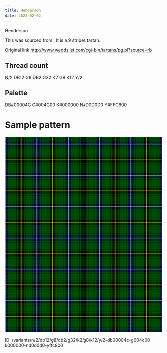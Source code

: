 ```yaml
---
title: Henderson
date: 2023-02-02
---
```

Henderson

This was sourced from <no value>.  It is a 9 stripes tartan.

Original link http://www.weddslist.com/cgi-bin/tartans/pg.pl?source=rb

## Thread count
N/2 DB12 G8 DB2 G32 K2 G8 K12 Y/2

## Palette
DB#00004C G#004C00 K#000000 N#D0D0D0 Y#FFC800

# Sample pattern

![Tartan detail](tartan.png "N/2 DB12 G8 DB2 G32 K2 G8 K12 Y/2 tartan")

ID: /variants/n/2/db12/g8/db2/g32/k2/g8/k12/y/2-db00004c-g004c00-k000000-nd0d0d0-yffc800